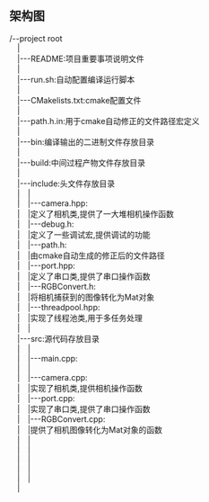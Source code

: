 ## 架构图
/--project root  
&emsp;|  
&emsp;|---README:项目重要事项说明文件  
&emsp;|  
&emsp;|---run.sh:自动配置编译运行脚本  
&emsp;|  
&emsp;|---CMakelists.txt:cmake配置文件  
&emsp;|  
&emsp;|---path.h.in:用于cmake自动修正的文件路径宏定义  
&emsp;|  
&emsp;|---bin:编译输出的二进制文件存放目录  
&emsp;|  
&emsp;|---build:中间过程产物文件存放目录  
&emsp;|  
&emsp;|---include:头文件存放目录  
&emsp;|&emsp;|  
&emsp;|&emsp;|---camera.hpp:  
&emsp;|&emsp;|定义了相机类,提供了一大堆相机操作函数  
&emsp;|&emsp;|---debug.h:  
&emsp;|&emsp;|定义了一些调试宏,提供调试的功能  
&emsp;|&emsp;|---path.h:  
&emsp;|&emsp;|由cmake自动生成的修正后的文件路径  
&emsp;|&emsp;|---port.hpp:  
&emsp;|&emsp;|定义了串口类,提供了串口操作函数  
&emsp;|&emsp;|---RGBConvert.h:  
&emsp;|&emsp;|将相机捕获到的图像转化为Mat对象  
&emsp;|&emsp;|---threadpool.hpp:  
&emsp;|&emsp;|实现了线程池类,用于多任务处理  
&emsp;|&emsp;|  
&emsp;|---src:源代码存放目录  
&emsp;|&emsp;|  
&emsp;|&emsp;|---main.cpp:  
&emsp;|&emsp;|  
&emsp;|&emsp;|---camera.cpp:  
&emsp;|&emsp;|实现了相机类,提供相机操作函数  
&emsp;|&emsp;|---port.cpp:  
&emsp;|&emsp;|实现了串口类,提供了串口操作函数  
&emsp;|&emsp;|---RGBConvert.cpp:  
&emsp;|&emsp;|提供了相机图像转化为Mat对象的函数  
&emsp;|&emsp;|  
&emsp;|&emsp;|  
&emsp;|&emsp;|  
&emsp;|&emsp;|  
&emsp;|&emsp;|  
&emsp;|      
